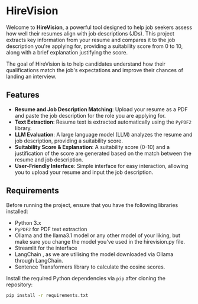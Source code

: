 # HireVision

Welcome to **HireVision**, a powerful tool designed to help job seekers assess how well their resumes align with job descriptions (JDs). This project extracts key information from your resume and compares it to the job description you're applying for, providing a suitability score from 0 to 10, along with a brief explanation justifying the score.

The goal of HireVision is to help candidates understand how their qualifications match the job's expectations and improve their chances of landing an interview.

## Features

- **Resume and Job Description Matching**: Upload your resume as a PDF and paste the job description for the role you are applying for.
- **Text Extraction**: Resume text is extracted automatically using the `PyPDF2` library.
- **LLM Evaluation**: A large language model (LLM) analyzes the resume and job description, providing a suitability score.
- **Suitability Score & Explanation**: A suitability score (0-10) and a justification of the score are generated based on the match between the resume and job description.
- **User-Friendly Interface**: Simple interface for easy interaction, allowing you to upload your resume and input the job description.

## Requirements

Before running the project, ensure that you have the following libraries installed:

- Python 3.x
- `PyPDF2` for PDF text extraction
- Ollama and the llama3.1 model or any other model of your liking, but make sure you change the model you've used in the hirevision.py file.
- Streamlit for the interface
- LangChain , as we are utilising the model downloaded via Ollama through LangChain.
- Sentence Transformers library to calculate the cosine scores.

Install the required Python dependencies via `pip` after cloning the repository:

```bash
pip install -r requirements.txt


